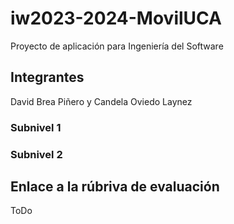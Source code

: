 # iw2023-2024-MovilUCA
Proyecto de aplicación para Ingeniería del Software

## Integrantes
David Brea Piñero y Candela Oviedo Laynez

### Subnivel 1

### Subnivel 2

## Enlace a la rúbriva de evaluación
ToDo
